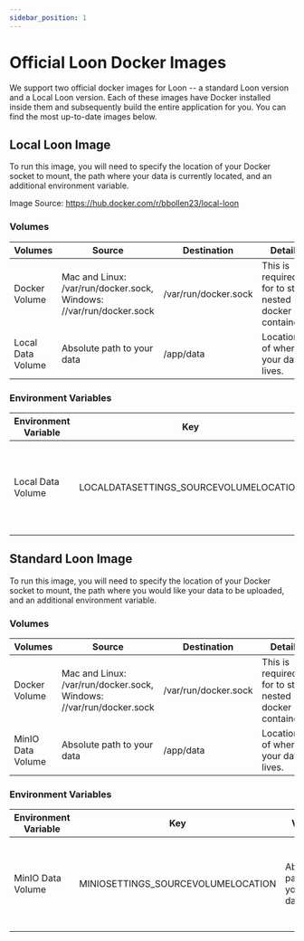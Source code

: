 ```yaml
---
sidebar_position: 1
---
```


# Official Loon Docker Images

We support two official docker images for Loon -- a standard Loon version and a Local Loon version. Each of these images have Docker installed inside them and subsequently build the entire application for you. You can find the most up-to-date images below.

## Local Loon Image

To run this image, you will need to specify the location of your Docker socket to mount, the path where your data is currently located, and an additional environment variable.

Image Source: https://hub.docker.com/r/bbollen23/local-loon

### Volumes

| Volumes           | Source                                                              | Destination          | Details                                                 |
| ----------------- | ------------------------------------------------------------------- | -------------------- | ------------------------------------------------------- |
| Docker Volume     | Mac and Linux: /var/run/docker.sock, Windows: //var/run/docker.sock | /var/run/docker.sock | This is required for to start nested docker containers. |
| Local Data Volume | Absolute path to your data                                          | /app/data            | Location of where your data lives.                      |

### Environment Variables

| Environment Variable | Key                                    | Value                      | Details                                                 |
| -------------------- | -------------------------------------- | -------------------------- | ------------------------------------------------------- |
| Local Data Volume    | LOCALDATASETTINGS_SOURCEVOLUMELOCATION | Absolute path to your data | This will be identical to your Data Volume source path. |

## Standard Loon Image

To run this image, you will need to specify the location of your Docker socket to mount, the path where you would like your data to be uploaded, and an additional environment variable.

### Volumes

| Volumes           | Source                                                              | Destination          | Details                                                 |
| ----------------- | ------------------------------------------------------------------- | -------------------- | ------------------------------------------------------- |
| Docker Volume     | Mac and Linux: /var/run/docker.sock, Windows: //var/run/docker.sock | /var/run/docker.sock | This is required for to start nested docker containers. |
| MinIO Data Volume | Absolute path to your data                                          | /app/data            | Location of where your data lives.                      |

### Environment Variables

| Environment Variable | Key                                | Value                      | Details                                                 |
| -------------------- | ---------------------------------- | -------------------------- | ------------------------------------------------------- |
| MinIO Data Volume    | MINIOSETTINGS_SOURCEVOLUMELOCATION | Absolute path to your data | This will be identical to your Data Volume source path. |
